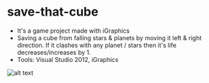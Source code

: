 # save-that-cube
* It's a game project made with iGraphics
* Saving a cube from falling stars & planets by moving it left & right direction. If it clashes with any planet / stars then it's life decreases/increases by 1.
* Tools: Visual Studio 2012, iGraphics

![alt text](https://i.ibb.co/ZVWYbHL/main.jpg)
